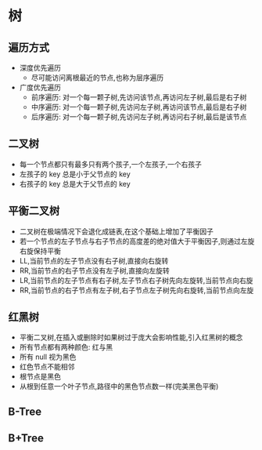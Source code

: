 # 树

## 遍历方式

- 深度优先遍历
    - 尽可能访问离根最近的节点,也称为层序遍历
- 广度优先遍历
    - 前序遍历: 对一个每一颗子树,先访问该节点,再访问左子树,最后是右子树
    - 中序遍历: 对一个每一颗子树,先访问左子树,再访问该节点,最后是右子树
    - 后序遍历: 对一个每一颗子树,先访问左子树,再访问右子树,最后是该节点

## 二叉树

- 每一个节点都只有最多只有两个孩子,一个左孩子,一个右孩子
- 左孩子的 key 总是小于父节点的 key
- 右孩子的 key 总是大于父节点的 key

## 平衡二叉树

- 二叉树在极端情况下会退化成链表,在这个基础上增加了平衡因子
- 若一个节点的左子节点与右子节点的高度差的绝对值大于平衡因子,则通过左旋右旋保持平衡
- LL,当前节点的左子节点没有右子树,直接向右旋转
- RR,当前节点的右子节点没有左子树,直接向左旋转
- LR,当前节点的左子节点有右子树,左子节点右子树先向左旋转,当前节点向右旋
- RR,当前节点的右子节点有左子树,右子节点左子树先向右旋转,当前节点向左旋

## 红黑树

- 平衡二叉树,在插入或删除时如果树过于庞大会影响性能,引入红黑树的概念
- 所有节点都有两种颜色: 红与黑
- 所有 null 视为黑色
- 红色节点不能相邻
- 根节点是黑色
- 从根到任意一个叶子节点,路径中的黑色节点数一样(完美黑色平衡)

## B-Tree

## B+Tree